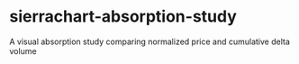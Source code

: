 # sierrachart-absorption-study
A visual absorption study comparing normalized price and cumulative delta volume
